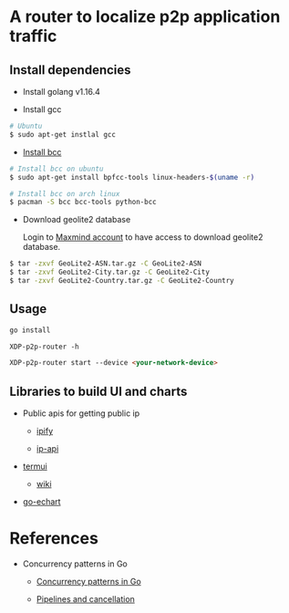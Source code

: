# A router to localize p2p application traffic

## Install dependencies

- Install golang v1.16.4

- Install gcc
```bash
# Ubuntu
$ sudo apt-get instlal gcc
```  

- [Install bcc](https://github.com/iovisor/bcc/blob/master/INSTALL.md#arch---binary)
```bash
# Install bcc on ubuntu
$ sudo apt-get install bpfcc-tools linux-headers-$(uname -r)

# Install bcc on arch linux
$ pacman -S bcc bcc-tools python-bcc
```

- Download geolite2 database

  Login to [Maxmind account](https://www.maxmind.com/) to have access to download geolite2 database.
```bash
$ tar -zxvf GeoLite2-ASN.tar.gz -C GeoLite2-ASN
$ tar -zxvf GeoLite2-City.tar.gz -C GeoLite2-City
$ tar -zxvf GeoLite2-Country.tar.gz -C GeoLite2-Country
```

## Usage
```markdown
go install

XDP-p2p-router -h

XDP-p2p-router start --device <your-network-device>
```

## Libraries to build UI and charts

- Public apis for getting public ip

  - [ipify](https://api.ipify.org)
  
  - [ip-api](http://ip-api.com/json/)

- [termui](https://github.com/gizak/termui)

  - [wiki](https://github.com/gizak/termui/wiki)
 
- [go-echart](https://github.com/go-echarts/go-echarts)

# References

- Concurrency patterns in Go

  - [Concurrency patterns in Go](https://youtu.be/YEKjSzIwAdA)

  - [Pipelines and cancellation](https://blog.golang.org/pipelines)